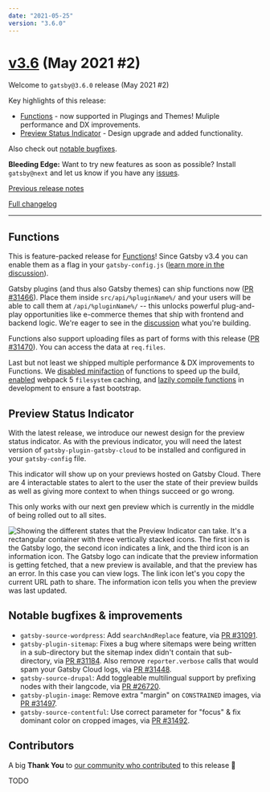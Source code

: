 ```yaml
---
date: "2021-05-25"
version: "3.6.0"
---
```


# [v3.6](https://github.com/gatsbyjs/gatsby/compare/gatsby@3.6.0-next.0...gatsby@3.6.0) (May 2021 #2)

Welcome to `gatsby@3.6.0` release (May 2021 #2)

Key highlights of this release:

- [Functions](#functions) - now supported in Plugings and Themes! Muliple performance and DX improvements.
- [Preview Status Indicator](#preview-status-indicator) - Design upgrade and added functionality.

Also check out [notable bugfixes](#notable-bugfixes--improvements).

**Bleeding Edge:** Want to try new features as soon as possible? Install `gatsby@next` and let us know
if you have any [issues](https://github.com/gatsbyjs/gatsby/issues).

[Previous release notes](/docs/reference/release-notes/v3.5)

[Full changelog](https://github.com/gatsbyjs/gatsby/compare/gatsby@3.6.0-next.0...gatsby@3.6.0)

---

## Functions

This is feature-packed release for [Functions](/docs/how-to/functions/)! Since Gatsby v3.4 you can enable them as a flag in your `gatsby-config.js` ([learn more in the discussion](https://github.com/gatsbyjs/gatsby/discussions/30735)).

Gatsby plugins (and thus also Gatsby themes) can ship functions now ([PR #31466](https://github.com/gatsbyjs/gatsby/pull/31466)). Place them inside `src/api/%pluginName%/` and your users will be able to call them at `/api/%pluginName%/` -- this unlocks powerful plug-and-play opportunities like e-commerce themes that ship with frontend and backend logic. We're eager to see in the [discussion](https://github.com/gatsbyjs/gatsby/discussions/30735) what you're building.

Functions also support uploading files as part of forms with this release ([PR #31470](https://github.com/gatsbyjs/gatsby/pull/31470)). You can access the data at `req.files`.

Last but not least we shipped multiple performance & DX improvements to Functions. We [disabled minifaction](https://github.com/gatsbyjs/gatsby/pull/31473) of functions to speed up the build, [enabled](https://github.com/gatsbyjs/gatsby/pull/31505) webpack 5 `filesystem` caching, and [lazily compile functions](https://github.com/gatsbyjs/gatsby/pull/31508) in development to ensure a fast bootstrap.

## Preview Status Indicator

With the latest release, we introduce our newest design for the preview status indicator. As with the previous indicator, you will need the latest version of `gatsby-plugin-gatsby-cloud` to be installed and configured in your `gatsby-config` file.

This indicator will show up on your previews hosted on Gatsby Cloud. There are 4 interactable states to alert to the user the state of their preview builds as well as giving more context to when things succeed or go wrong.

This only works with our next gen preview which is currently in the middle of being rolled out to all sites.

![Showing the different states that the Preview Indicator can take. It's a rectangular container with three vertically stacked icons. The first icon is the Gatsby logo, the second icon indicates a link, and the third icon is an information icon. The Gatsby logo can indicate that the preview information is getting fetched, that a new preview is available, and that the preview has an error. In this case you can view logs. The link icon let's you copy the current URL path to share. The information icon tells you when the preview was last updated.](https://user-images.githubusercontent.com/16143594/119472866-e741a280-bd4a-11eb-9845-2bd9007070ab.jpg)

## Notable bugfixes & improvements

- `gatsby-source-wordpress`: Add `searchAndReplace` feature, via [PR #31091](https://github.com/gatsbyjs/gatsby/pull/31091).
- `gatsby-plugin-sitemap`: Fixes a bug where sitemaps were being written in a sub-directory but the sitemap index didn't contain that sub-directory, via [PR #31184](https://github.com/gatsbyjs/gatsby/pull/31184). Also remove `reporter.verbose` calls that would spam your Gatsby Cloud logs, via [PR #31448](https://github.com/gatsbyjs/gatsby/pull/31448).
- `gatsby-source-drupal`: Add toggleable multilingual support by prefixing nodes with their langcode, via [PR #26720](https://github.com/gatsbyjs/gatsby/pull/26720).
- `gatsby-plugin-image`: Remove extra "margin" on `CONSTRAINED` images, via [PR #31497](https://github.com/gatsbyjs/gatsby/pull/31497).
- `gatsby-source-contentful`: Use correct parameter for "focus" & fix dominant color on cropped images, via [PR #31492](https://github.com/gatsbyjs/gatsby/pull/31492).

## Contributors

A big **Thank You** to [our community who contributed](https://github.com/gatsbyjs/gatsby/compare/gatsby@3.6.0-next.0...gatsby@3.6.0) to this release 💜

TODO
